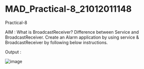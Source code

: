 # MAD_Practical-8_21012011148
Practical-8

AIM : What is BroadcastReceiver? Difference between Service and BroadcastReceiver. Create an Alarm application by using service & BroadcastReceiver by following below instructions.

Output : 

![image](https://github.com/Rutul5440/MAD_Practical-8_21012011148/assets/121927117/16b5e9e3-1d95-49ee-b430-980446db4cc7)
